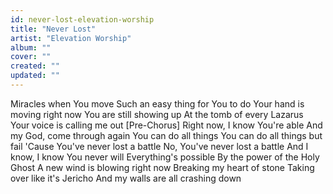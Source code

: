 ```yaml
---
id: never-lost-elevation-worship
title: "Never Lost"
artist: "Elevation Worship"
album: ""
cover: ""
created: ""
updated: ""
---
```


Miracles when You move
Such an easy thing for You to do
Your hand is moving right now
You are still showing up
At the tomb of every Lazarus
Your voice is calling me out
[Pre-Chorus]
Right now, I know You're able
And my God, come through again
You can do all things
You can do all things but fail
'Cause You've never lost a battle
No, You've never lost a battle
And I know, I know
You never will
Everything's possible
By the power of the Holy Ghost
A new wind is blowing right now
Breaking my heart of stone
Taking over like it's Jericho
And my walls are all crashing down